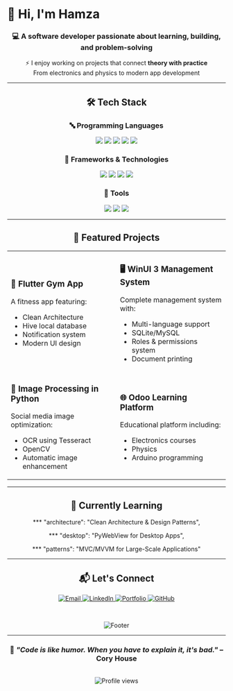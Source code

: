 # 👋 Hi, I'm Hamza

<div align="center">

### 💻 A software developer passionate about learning, building, and problem-solving

⚡ I enjoy working on projects that connect **theory with practice**  
From electronics and physics to modern app development

---

## 🛠️ Tech Stack

### 🔤 Programming Languages
<p align="center">
  <img src="https://img.shields.io/badge/Python-f2cdcd?style=for-the-badge&logo=python&logoColor=302d41&labelColor=1e1e2e" />
  <img src="https://img.shields.io/badge/Dart-f5e0dc?style=for-the-badge&logo=dart&logoColor=1e1e2e&labelColor=1e1e2e" />
  <img src="https://img.shields.io/badge/JavaScript-fab387?style=for-the-badge&logo=javascript&logoColor=1e1e2e&labelColor=1e1e2e" />
  <img src="https://img.shields.io/badge/C%23-94e2d5?style=for-the-badge&logo=c-sharp&logoColor=1e1e2e&labelColor=1e1e2e" />
  <img src="https://img.shields.io/badge/SQL-a6e3a1?style=for-the-badge&logo=sqlite&logoColor=1e1e2e&labelColor=1e1e2e" />
</p>

### 🚀 Frameworks & Technologies
<p align="center">
  <img src="https://img.shields.io/badge/Flutter-89b4fa?style=for-the-badge&logo=flutter&logoColor=1e1e2e&labelColor=1e1e2e" />
  <img src="https://img.shields.io/badge/Next.js-cba6f7?style=for-the-badge&logo=next.js&logoColor=1e1e2e&labelColor=1e1e2e" />
  <img src="https://img.shields.io/badge/WinUI-f9e2af?style=for-the-badge&logo=windows&logoColor=1e1e2e&labelColor=1e1e2e" />
  <img src="https://img.shields.io/badge/Odoo-f38ba8?style=for-the-badge&logo=odoo&logoColor=1e1e2e&labelColor=1e1e2e" />
</p>

### 🔧 Tools
<p align="center">
  <img src="https://img.shields.io/badge/Docker-94e2d5?style=for-the-badge&logo=docker&logoColor=1e1e2e&labelColor=1e1e2e" />
  <img src="https://img.shields.io/badge/Git-fab387?style=for-the-badge&logo=git&logoColor=1e1e2e&labelColor=1e1e2e" />
  <img src="https://img.shields.io/badge/Figma-eba0ac?style=for-the-badge&logo=figma&logoColor=1e1e2e&labelColor=1e1e2e" />
</p>

---

## 🌟 Featured Projects

<table>
<tr>
<td width="50%">

### 📱 Flutter Gym App
A fitness app featuring:
- Clean Architecture
- Hive local database
- Notification system
- Modern UI design

</td>
<td width="50%">

### 🖥️ WinUI 3 Management System
Complete management system with:
- Multi-language support
- SQLite/MySQL
- Roles & permissions system
- Document printing

</td>
</tr>
<tr>
<td width="50%">

### 🐍 Image Processing in Python
Social media image optimization:
- OCR using Tesseract
- OpenCV
- Automatic image enhancement

</td>
<td width="50%">

### 🌐 Odoo Learning Platform
Educational platform including:
- Electronics courses
- Physics
- Arduino programming

</td>
</tr>
</table>

---

## 🎯 Currently Learning


***   "architecture": "Clean Architecture & Design Patterns",

***    "desktop": "PyWebView for Desktop Apps",

***    "patterns": "MVC/MVVM for Large-Scale Applications"


---

## 📬 Let's Connect

<p align="center">
  <a href="mailto:your.email@example.com">
    <img src="https://img.shields.io/badge/📧_Email-f38ba8?style=for-the-badge&logoColor=1e1e2e&labelColor=1e1e2e" alt="Email"/>
  </a>
  <a href="https://linkedin.com/in/yourprofile">
    <img src="https://img.shields.io/badge/💼_LinkedIn-89b4fa?style=for-the-badge&logoColor=1e1e2e&labelColor=1e1e2e" alt="LinkedIn"/>
  </a>
  <a href="https://yourportfolio.com">
    <img src="https://img.shields.io/badge/🌐_Portfolio-a6e3a1?style=for-the-badge&logoColor=1e1e2e&labelColor=1e1e2e" alt="Portfolio"/>
  </a>
  <a href="https://github.com/yourprofile">
    <img src="https://img.shields.io/badge/⚡_GitHub-cba6f7?style=for-the-badge&logoColor=1e1e2e&labelColor=1e1e2e" alt="GitHub"/>
  </a>
</p>

<br>

<p align="center">
  <img src="https://capsule-render.vercel.app/api?type=waving&color=gradient&customColorList=24&height=100&section=footer&text=Thanks%20for%20visiting!&fontSize=20&fontColor=cdd6f4&animation=twinkling" alt="Footer"/>
</p>

---

<div align="center">
  
### 💭 *"Code is like humor. When you have to explain it, it's bad."* – Cory House

<br>

  <img src="https://komarev.com/ghpvc/?username=hamza&color=cba6f7&style=flat-square&label=Profile+Views" alt="Profile views" />
  
</div>

</div>